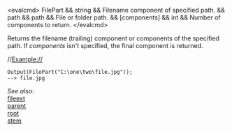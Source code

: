 \<evalcmd\> FilePart && string && Filename component of specified path. && path && path && File or folder path. && \[components\] && int && Number of components to return. \</evalcmd\>

Returns the filename (trailing) component or components of the specified path. If *components* isn't specified, the final component is returned.

//<Example://>

    Output(FilePart("C:\one\two\file.jpg"));
    --> file.jpg

*See also:*  
[fileext](fileext.md)  
[parent](parent.md)  
[root](root.md)  
[stem](stem.md)
